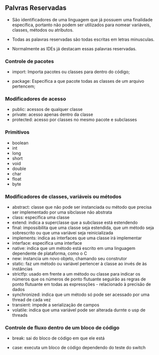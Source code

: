 ## Palvras Reservadas
- São identificadores de uma linguagem que já possuem uma finalidade específica, portanto não podem ser utilizados para nomear variáveis, classes, métodos ou atributos.

- Todas as palavras reservadas são todas escritas em letras minusculas.

- Normalmente as IDEs já destacam essas palavras reservadas. 

### Controle de pacotes

- import: Importa pacotes ou classes para dentro do código;

- package: Específica a que pacote todas as classes de um arquivo pertencem; 

### Modificadores de acesso
- public: acessos de qualquer classe
- private: acesso apenas dentro da classe
- protected: acesso por classes no mesmo pacote e subclasses

### Primitivos
- boolean
- int
- long 
- short
- void 
- double
- char
- float
- byte

### Modificadores de classes, variáveis ou métodos
- abstract: classe que não pode ser instanciada ou método que precisa ser implementado por uma sibclasse não abstrata
- class: especifica uma classe
- extend: indica a superclasse que a subclasse está estendendo
- final: impossibilita que uma classe seja estendida, que um método seja sobrescrito ou que uma variávei seja reinicializada
- implements: indica as interfaces que uma classe irá implementar
- interface: especifica uma interface
- native: indica que um método está escrito em uma linguagem dependente de plataforma, como o C
- new: instancia um novo objeto, chamando seu construtor
- static: faz um método ou variável pertencer à classe ao invés de às instâncias
- strictfp: usado em frente a um método ou classe para indicar os números que os números de ponto flutuante seguirão as regras de ponto flutuante em todas as expressções - relacionado à precisão de dados
- synchronized: indica que um método só pode ser acessado por uma thread de cada vez
- transient: impede a serialização de campos
- volatile: indica que uma variável pode ser alterada durnte o usp de threads

### Controle de fluxo dentro de um bloco de código
- break: sai do bloco de código em que ele está
 
 - case: executa um bloco de código dependendo do teste do switch


  
